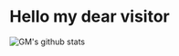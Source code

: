 # Hello my dear visitor
![GM's github stats](https://github-readme-stats.vercel.app/api?username=mkokeshi&show_icons=true&theme=tokyonight)
<!--
